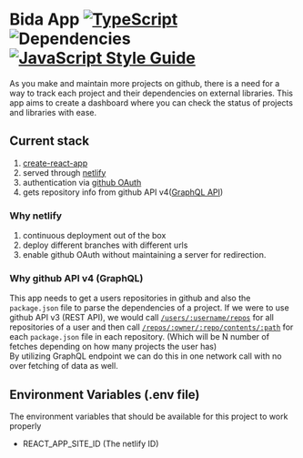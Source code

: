 # Bida App [![TypeScript](https://badges.frapsoft.com/typescript/code/typescript.svg?v=101)](https://github.com/ellerbrock/typescript-badges/) ![Dependencies](https://david-dm.org/strvcom/dep-manager-web.svg) [![JavaScript Style Guide](https://img.shields.io/badge/code_style-standard-brightgreen.svg)](https://standardjs.com)


As you make and maintain more projects on github, there is a need for a way to track each project and their dependencies on external libraries. This app aims to create a dashboard where you can check the status of projects and libraries with ease.

## Current stack

1. [create-react-app](https://github.com/facebook/create-react-app)
2. served through [netlify](https://www.netlify.com/)
3. authentication via [github OAuth](https://developer.github.com/apps/building-oauth-apps/creating-an-oauth-app/)
4. gets repository info from github API v4([GraphQL API](https://developer.github.com/v4/))

### Why netlify

1. continuous deployment out of the box
2. deploy different branches with different urls
3. enable github OAuth without maintaining a server for redirection.

### Why github API v4 (GraphQL)

This app needs to get a users repositories in github and also the `package.json` file to parse the dependencies of a project. If we were to use github API v3 (REST API), we would call [`/users/:username/repos`](https://developer.github.com/v3/repos/#list-your-repositories) for all repositories of a user and then call [`/repos/:owner/:repo/contents/:path`](https://developer.github.com/v3/repos/contents/#get-contents) for each `package.json` file in each repository. (Which will be N number of fetches depending on how many projects the user has)  
By utilizing GraphQL endpoint we can do this in one network call with no over fetching of data as well.

## Environment Variables (.env file)

The environment variables that should be available for this project to work properly

* REACT_APP_SITE_ID (The netlify ID)

